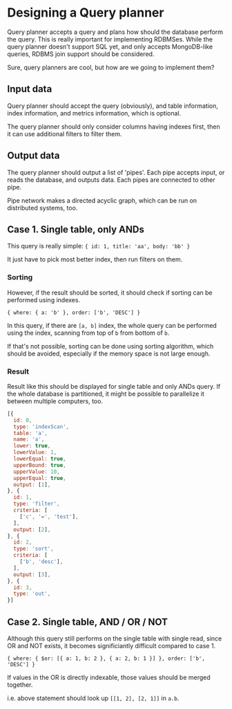 # Designing a Query planner
Query planner accepts a query and plans how should the database perform the
query. This is really important for implementing RDBMSes.
While the query planner doesn't support SQL yet, and only accepts MongoDB-like
queries, RDBMS join support should be considered.

Sure, query planners are cool, but how are we going to implement them?

## Input data
Query planner should accept the query (obviously), and table information,
index information, and metrics information, which is optional.

The query planner should only consider columns having indexes first, then it
can use additional filters to filter them.

## Output data
The query planner should output a list of 'pipes'. Each pipe accepts input, or
reads the database, and outputs data. Each pipes are connected to other pipe.

Pipe network makes a directed acyclic graph, which can be run on distributed
systems, too.

## Case 1. Single table, only ANDs
This query is really simple: `{ id: 1, title: 'aa', body: 'bb' }`

It just have to pick most better index, then run filters on them.

### Sorting
However, if the result should be sorted, it should check if sorting can be
performed using indexes.

`{ where: { a: 'b' }, order: ['b', 'DESC'] }`

In this query, if there are `[a, b]` index, the whole query can be performed
using the index, scanning from top of `b` from bottom of `b`.

If that's not possible, sorting can be done using sorting algorithm, which
should be avoided, especially if the memory space is not large enough.

### Result
Result like this should be displayed for single table and only ANDs query.
If the whole database is partitioned, it might be possible to parallelize it
between multiple computers, too.

```js
[{
  id: 0,
  type: 'indexScan',
  table: 'a',
  name: 'a',
  lower: true,
  lowerValue: 1,
  lowerEqual: true,
  upperBound: true,
  upperValue: 10,
  upperEqual: true,
  output: [1],
}, {
  id: 1,
  type: 'filter',
  criteria: [
    ['c', '=', 'test'],
  ],
  output: [2],
}, {
  id: 2,
  type: 'sort',
  criteria: [
    ['b', 'desc'],
  ],
  output: [3],
}, {
  id: 3,
  type: 'out',
}]
```

## Case 2. Single table, AND / OR / NOT
Although this query still performs on the single table with single read, since
OR and NOT exists, it becomes significiantly difficult compared to case 1.

`{ where: { $or: [{ a: 1, b: 2 }, { a: 2, b: 1 }] }, order: ['b', 'DESC'] }`

If values in the OR is directly indexable, those values should be merged
together.

i.e. above statement should look up `[[1, 2], [2, 1]]` in `a.b`.
